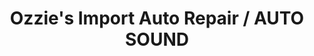 ---
title: "Ozzie's Import Auto Repair / AUTO SOUND"
url: /san-diego/ozzies-import-auto-repair-auto-sound/
shop: Autowerkstatt
---